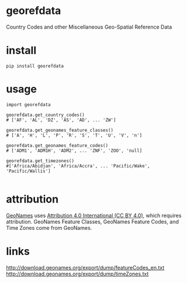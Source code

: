 # georefdata
Country Codes and other Miscellaneous Geo-Spatial Reference Data

# install
```
pip install georefdata
```

# usage
```
import georefdata

georefdata.get_country_codes()
# ['AF', 'AL', 'DZ', 'AS', 'AD', ... 'ZW']

georefdata.get_geonames_feature_classes()
# ['A', 'H', 'L', 'P', 'R', 'S', 'T', 'U', 'V', 'n']

georefdata.get_geonames_feature_codes()
# ['ADM1', 'ADM1H', 'ADM2', ... 'ZNF', 'ZOO', 'null]

georefdata.get_timezones()
#['Africa/Abidjan', 'Africa/Accra', ... 'Pacific/Wake', 'Pacific/Wallis']


```

# attribution
[GeoNames](https://geonames.org) uses [Attribution 4.0 International (CC BY 4.0)](https://creativecommons.org/licenses/by/4.0/), which requires attribution.  GeoNames Feature Classes, GeoNames Feature Codes, and Time Zones come from GeoNames.

# links
http://download.geonames.org/export/dump/featureCodes_en.txt
http://download.geonames.org/export/dump/timeZones.txt
